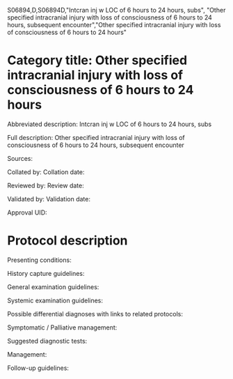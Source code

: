 S06894,D,S06894D,"Intcran inj w LOC of 6 hours to 24 hours, subs", "Other specified intracranial injury with loss of consciousness of 6 hours to 24 hours, subsequent encounter","Other specified intracranial injury with loss of consciousness of 6 hours to 24 hours"
# Category title: Other specified intracranial injury with loss of consciousness of 6 hours to 24 hours

Abbreviated description: Intcran inj w LOC of 6 hours to 24 hours, subs

Full description: Other specified intracranial injury with loss of consciousness of 6 hours to 24 hours, subsequent encounter

Sources:

Collated by:
Collation date:

Reviewed by:
Review date:

Validated by:
Validation date:

Approval UID:

# Protocol description

Presenting conditions:

History capture guidelines:

General examination guidelines:

Systemic examination guidelines:

Possible differential diagnoses with links to related protocols:

Symptomatic / Palliative management:

Suggested diagnostic tests:

Management:

Follow-up guidelines:
